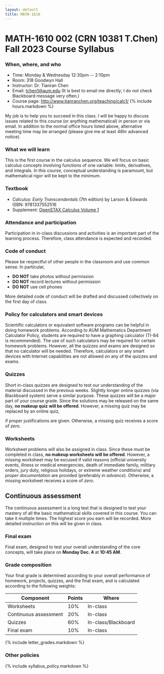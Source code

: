 ```yaml
---
layout: default
title: MATH-1610
---
```


# MATH-1610 002 (CRN 10381 T.Chen) Fall 2023 Course Syllabus

### When, where, and who

* Time: Monday & Wednesday 12:30pm -- 2:10pm
* Room: 318 Goodwyn Hall
* Instructor: Dr. Tianran Chen
* Email: <tchen1@aum.edu> (It is best to email me directly; I do not check Blackboard message very often.)
* Course page: <http://www.tianranchen.org/teaching/calc1/>
{% include hours.markdown %}

My job is to help you to succeed in this class.
I will be happy to discuss issues related to this course
(or anything mathematical) in person or via email.
In addition to the normal office hours listed above,
alternative meeting time may be arranged
(please give me at least 48hr advanced notice).

### What we will learn

This is the first course in the calculus sequence.
We will focus on basic calculus concepts involving functions of one variable:
limits, derivatives, and integrals.
In this course, conceptual understanding is paramount,
but mathematical rigor will be kept to the minimum.

<!-- ### Prerequisite

In order to succeed in this class, certain basic mathematical skills are necessary.
In particular, we need to feel comfortable manipulating algebraic expressions
and functions (including trigonometric, exponential, and logarithmic functions).
These prerequisite can be satisfied by any one of the following:

* MATH-1120 (Precalculus algebra) _and_ MATH-1550 (Trigonometry)
* MATH-1150 (Precalculus algebra with trigonometry)
* An ACT Math score of 25 or higher (620 on SAT)
* An appropriate score in the AUM Math Placement Test. -->

### Textbook

- _Calculus: Early Transcendentals_ (7th edition) by Larson & Edwards
  ISBN: 9781337552516
- Supplement:
  [OpenSTAX Calculus Volume 1](https://openstax.org/details/books/calculus-volume-1)

<!-- Reading assignment and homework problems will be assigned from these textbook. -->
<!-- (Either one is fine) -->

### Attendance and participation

Participation in in-class discussions and activities is an important part
of the learning process.
Therefore, class attendance is expected and recorded.

### Code of conduct

Please be respectful of other people in the classroom and use common sense.
In particular,

* __DO NOT__ take photos without permission
* __DO NOT__ record lectures without permission
* __DO NOT__ use cell phones

More detailed code of conduct will be drafted and discussed
collectively on the first day of class.

### Policy for calculators and smart devices

Scientific calculators or equivalent software programs can be helpful in
doing homework problems.
According to AUM Mathematics Department Calculator Policy,
students are required to have a graphing calculator
(TI-84 is recommended).
The use of such calculators may be required for certain homework problems.
However, all the quizzes and exams are designed so that no calculator will be needed.
Therefore, calculators or any smart devices with Internet capabilities
are not allowed on any of the quizzes and exams.

<!-- ### Reading tests

After reading the textbook, you need to complete a short reading test
through the Blackboard system.
__Late submission will receive lower scores__.
However, a missing reading test may be excused if valid reasons
(military assignments, medical issues, family emergency, etc)
and _proper documentation_ are provided _in advance_.
Otherwise, a missing reading test receives a score of zero.
It is recommended that you finish the reading test at least a few days
before the due date.

Each reading test allows multiple attempts.
Please see the test descriptions on the Blackboard system for detail. -->

<!-- ### Concept tests

You will complete short online tests on the Blackboard system
that are designed to test your overall understanding of the subject.
All concepts tests are due on the last day of classes,
and __Late submission will receive lower scores__.
However, it is strongly recommended that you complete them as early as possible. -->

### Quizzes

Short in-class quizzes are designed
to test our understanding of the material discussed in the previous weeks.
Slightly longer online quizzes (via Blackboard system) serve a similar purpose.
These quizzes will be a major part of your course grade.
Since the solutions may be released on the same day,
__no makeup quiz will be offered__.
However, a missing quiz may be replaced by an online quiz,
<!-- (official university events, illness or medical emergencies,
death of immediate family, military orders, jury duty,
religious holidays, or extreme weather conditions)
and _proper documentation_ are provided (preferably _in advance_). -->
if proper justifications are given.
Otherwise, a missing quiz receives a score of _zero_.

<!-- ### Homework

Practice in problem-solving is an important part of this course.
Problems will be assigned on the _Blackboard system_.
These problems will be graded and will be a major component
in your course grade. -->

### Worksheets

Worksheet problems will also be assigned in class.
Since these must be completed in class,
__no makeup worksheets will be offered__.
However, a missing worksheet may be excused if valid reasons
(official university events, illness or medical emergencies,
death of immediate family, military orders, jury duty,
religious holidays, or extreme weather conditions)
and _proper documentation_ are provided (preferably _in advance_).
Otherwise, a missing worksheet receives a score of _zero_.

## Continuous assessment

The continuous assessment is a long test
that is designed to test your mastery of
all the basic mathematical skills covered in this course.
You can take it multiple times.
The highest score you earn will be recorded.
More detailed instruction on this will be given in class.

### Final exam

Final exam, designed to test your overall understanding of the core concepts,
will take place on __Monday Dec. 4__ at __10:45 AM__.

### Grade composition

Your final grade is determined according to your overall performance of
homework, projects, quizzes, and the final exam,
and is calculated according to the following weights:

| Component             | Points | Where               |
|-----------------------|--------|---------------------|
| Worksheets            |  10%   | In-class            |
| Continuous assessment |  20%   | In-class            |
| Quizzes               |  60%   | In-class/Blackboard |
| Final exam            |  10%   | In-class            |

{% include letter_grades.markdown %}

### Other policies

{% include syllabus_policy.markdown %}
